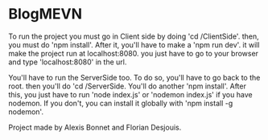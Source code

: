# BlogMEVN

To run the project you must go in Client side by doing 'cd /ClientSide'.
then, you must do 'npm install'.
After it, you'll have to make a 'npm run dev'.
it will make the project run at localhost:8080.
you just have to go to your browser and type 'localhost:8080' in the url.

You'll have to run the ServerSide too.
To do so, you'll have to go back to the root.
then you'll do 'cd /ServerSide.
You'll do another 'npm install'.
After this, you just have to run 'node index.js' or 'nodemon index.js' if you have nodemon. If you don't, you can install it globally with 'npm install -g nodemon'.

Project made by Alexis Bonnet and Florian Desjouis.
